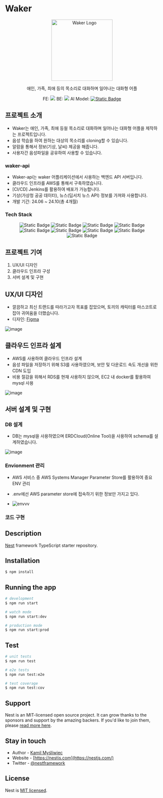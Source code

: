 
# Waker
<p align="center">
  <img src="https://github.com/user-attachments/assets/d34d8252-bd35-4d80-a0b7-b276596b8721" width="200" alt="Waker Logo" />
</p>

<p align="center">애인, 가족, 최애 등의 목소리로 대화하며 일어나는 대화형 어플</p>
<p align="center">
  FE: <img src="https://img.shields.io/badge/Flutter-02569B?style=for-the-badge&logo=flutter&logoColor=white"/>
  BE: <img src="https://img.shields.io/badge/nestjs-123?style=for-the-badge&logo=nestjs&logoColor=%23E0234E"/>
  AI Model: 
  <a href="https://github.com/FunAudioLLM/CosyVoice"> 
    <img alt="Static Badge" src="https://img.shields.io/badge/CozyVoice-123?style=for-the-badge&color=%23ECD53F"/>
  </a>
</p>

## 프로젝트 소개
- Waker는 애인, 가족, 최애 등읠 목소리로 대화하며 일어나는 대화형 어플을 제작하는 프로젝트입니다.
- 음성 학습을 하여 원하는 대상의 목소리를 cloning할 수 있습니다.
- 알람을 통해서 정보(기상, 날씨) 제공을 해줍니다.
- 사용자간 음성파일을 공유하여 사용할 수 있습니다.
### waker-api
- Waker-api는 waker 어플리케이션에서 사용하는 백엔드 API 서버입니다.
- 클라우드 인프라를 AWS를 통해서 구축하였습니다.
- [CI/CD] Jenkins를 활용하여 배포가 가능합니다.
- 기상(가상청 공공 데이터), 뉴스(딥서치 뉴스 API) 정보를 가져와 사용합니다.
- 개발 기간: 24.06 ~ 24.10(총 4개월)

### Tech Stack
<p align="center">
  <img alt="Static Badge" src="https://img.shields.io/badge/typescript-123?style=for-the-badge&logo=typescript&logoColor=%233178C6">
  <img alt="Static Badge" src="https://img.shields.io/badge/nestjs-123?style=for-the-badge&logo=nestjs&logoColor=%23E0234E">
  <img alt="Static Badge" src="https://img.shields.io/badge/mysql-123?style=for-the-badge&logo=mysql&logoColor=%234479A1">
  <img alt="Static Badge" src="https://img.shields.io/badge/redis-123?style=for-the-badge&logo=redis&logoColor=%23FF4438">
  <img alt="Static Badge" src="https://img.shields.io/badge/git-123?style=for-the-badge&logo=git&logoColor=%23F05032">
  <img alt="Static Badge" src="https://img.shields.io/badge/jenkins-123?style=for-the-badge&logo=jenkins&logoColor=%23D24939">
  <img alt="Static Badge" src="https://img.shields.io/badge/amazonec2-123?style=for-the-badge&logo=amazonec2&logoColor=%23FF9900">
  <img alt="Static Badge" src="https://img.shields.io/badge/amazons3-123?style=for-the-badge&logo=amazons3&logoColor=%23569A31">
  <img alt="Static Badge" src="https://img.shields.io/badge/docker-123?style=for-the-badge&logo=docker&logoColor=%232496ED">
</p>

## 프로젝트 기여
1. UX/UI 디자인
2. 클라우드 인프라 구성
3. 서버 설계 및 구현

## UX/UI 디자인
- 깔끔하고 최신 트랜드를 따라가고자 목표를 잡았으며, 토끼의 캐릭터를 마스코트로 잡아 귀여움을 더했습니다. 
- 디자인: <a href="https://www.figma.com/design/al2sXFT1PyxuZOE3mhgBy9/waker_hi-fi?node-id=0-1&t=eGh9JdMahgkOUPZb-1">Figma<a>

![image](https://github.com/user-attachments/assets/b448347a-036b-40f2-a82c-c857cdb4750b)

## 클라우드 인프라 설계
- AWS를 사용하여 클라우드 인프라 설계
- 음성 파일을 저장하기 위해 S3를 사용하였으며, 보안 및 다운로드 속도 개선을 위한 CDN 도입
- 비용 절감을 위해서 RDS를 현재 사용하지 않으며, EC2 내 docker를 활용하여 mysql 사용

![image](https://github.com/user-attachments/assets/25370fc9-881b-4b76-951b-9bb6761974f9)


## 서버 설계 및 구현
### DB 설계
- DB는 mysql을 사용하였으며 ERDCloud(Online Tool)을 사용하여 schema를 설계하였습니다.

![image](https://github.com/user-attachments/assets/0726c027-76e3-454e-b7eb-fcac55781c15)

### Envionment 관리
- AWS 서비스 중 AWS Systems Manager Parameter Store를 활용하여 중요 ENV 관리
- .env에선 AWS parameter store에 접속하기 위한 정보만 가지고 있다.

- ![envvv](https://github.com/user-attachments/assets/34db1186-4f6c-4610-9757-dc9490b1dfe5)

### 코드 구현



## Description

[Nest](https://github.com/nestjs/nest) framework TypeScript starter repository.

## Installation

```bash
$ npm install
```

## Running the app

```bash
# development
$ npm run start

# watch mode
$ npm run start:dev

# production mode
$ npm run start:prod
```

## Test

```bash
# unit tests
$ npm run test

# e2e tests
$ npm run test:e2e

# test coverage
$ npm run test:cov
```

## Support

Nest is an MIT-licensed open source project. It can grow thanks to the sponsors and support by the amazing backers. If you'd like to join them, please [read more here](https://docs.nestjs.com/support).

## Stay in touch

- Author - [Kamil Myśliwiec](https://kamilmysliwiec.com)
- Website - [https://nestjs.com](https://nestjs.com/)
- Twitter - [@nestframework](https://twitter.com/nestframework)

## License

Nest is [MIT licensed](LICENSE).
